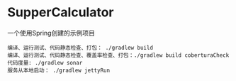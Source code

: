 # SupperCalculator
一个使用Spring创建的示例项目

```
编译、运行测试、代码静态检查、打包： ./gradlew build
编译、运行测试、代码静态检查、覆盖率检查、打包：./gradlew build coberturaCheck
代码度量: ./gradlew sonar
服务从本地启动： ./gradlew jettyRun
```

